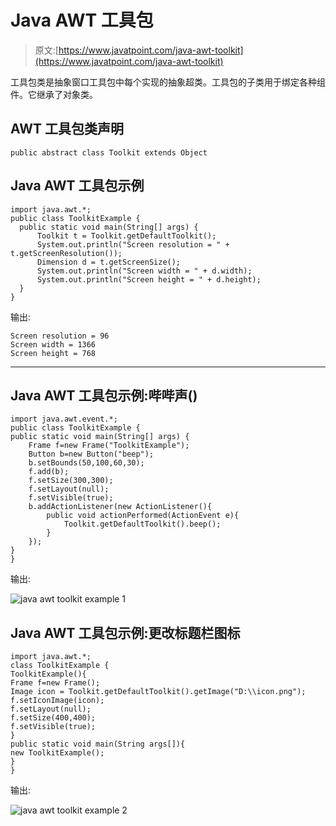 # Java AWT 工具包

> 原文:[https://www.javatpoint.com/java-awt-toolkit](https://www.javatpoint.com/java-awt-toolkit)

工具包类是抽象窗口工具包中每个实现的抽象超类。工具包的子类用于绑定各种组件。它继承了对象类。

## AWT 工具包类声明

```
public abstract class Toolkit extends Object

```

## Java AWT 工具包示例

```
import java.awt.*;
public class ToolkitExample {
  public static void main(String[] args) {
	  Toolkit t = Toolkit.getDefaultToolkit();
	  System.out.println("Screen resolution = " + t.getScreenResolution());
	  Dimension d = t.getScreenSize();
	  System.out.println("Screen width = " + d.width);
	  System.out.println("Screen height = " + d.height);
  }
}

```

输出:

```
Screen resolution = 96
Screen width = 1366
Screen height = 768

```

* * *

## Java AWT 工具包示例:哔哔声()

```
import java.awt.event.*;
public class ToolkitExample {
public static void main(String[] args) {
	Frame f=new Frame("ToolkitExample");
	Button b=new Button("beep");
	b.setBounds(50,100,60,30);
	f.add(b);	
	f.setSize(300,300);
	f.setLayout(null);
	f.setVisible(true);
	b.addActionListener(new ActionListener(){
		public void actionPerformed(ActionEvent e){
			Toolkit.getDefaultToolkit().beep();
		}
	});		
}
}

```

输出:

![java awt toolkit example 1](../Images/e5671ee003c16328713bf7278fd02e43.png)

## Java AWT 工具包示例:更改标题栏图标

```
import java.awt.*; 
class ToolkitExample { 
ToolkitExample(){ 
Frame f=new Frame(); 
Image icon = Toolkit.getDefaultToolkit().getImage("D:\\icon.png");
f.setIconImage(icon);
f.setLayout(null); 
f.setSize(400,400); 
f.setVisible(true); 
} 
public static void main(String args[]){ 
new ToolkitExample(); 
} 
}

```

输出:

![java awt toolkit example 2](../Images/09354b32c70e1a8af8b0415a197ab5b1.png)